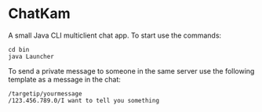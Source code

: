 # ChatKam
A small Java CLI multiclient chat app. To start use the commands:
```
cd bin
java Launcher
```
To send a private message to someone in the same server use the following template as a message in the chat:
```
/targetip/yourmessage
/123.456.789.0/I want to tell you something
```